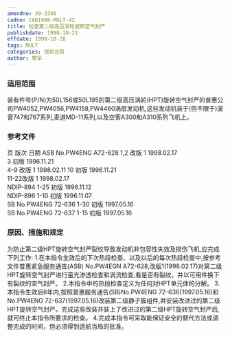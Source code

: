 ```yaml
---
amendno: 39-2348
cadno: CAD1998-MULT-42
title: 检查第二级高压涡轮旋转空气封严
publishdate: 1998-10-21
effdate: 1998-10-28
tags: MULT
categories: 民航总局
author: 樊军
---
```


### 适用范围 
装有件号(P/N)为50L156或50L195的第二级高压涡轮(HPT)旋转空气封严的普惠公司PW4052,PW4056,PW4158,PW4460涡扇发动机,这些发动机装于(但不限于)波音747和767系列,麦道MD-11系列,以及空客A300和A310系列飞机上。

<!--more-->
### 参考文件 
页 版次 日期 
    ASB No.PW4ENG A72-628  1,2  改版 1  1998.02.17  
3 初版     1996.11.21  
            4-9 改版 1  1998.02.11 
            10 初版     1996.11.21  
            11-22改版 1  1998.02.17  
NDIP-894  1-25  初版     1996.11.12  
NDIP-896  1-10  初版     1996.11.07  
    SB No.PW4ENG 72-636   1-30  初版     1997.05.16  
    SB No.PW4ENG 72-637   1-15  初版     1997.05.16  

### 原因、措施和规定 
       
为防止第二级HPT旋转空气封严裂纹导致发动机非包容性失效及损伤飞机,应完成下列工作: 
    1.在本指令生效后的下次热段检查、以及以后的每次热段检查中,按参考文件普惠紧急服务通告(ASB) No.PW4EGN A72-628,改版1(1998.02.17)对第二级HPT旋转空气封严进行萤光渗透检查和涡流检查,看是否有裂纹，并以可用件换下有裂纹的空气封严。 
    2.本指令中的热段检查定义为任何对HPT单元体的分解。 
    3.本指令生效后6年内,按照普惠服务通告(SB)No.PW4ENG 72-636(1997.05.16)和No.PW4ENG 72-637(1997.05.16)改装第二级静子簇组件,并安装改进过的第二级HPT旋转空气封严。完成这些改装并装上了改进过的第二级HPT旋转空气封严后,就可终止本指令所要求的检查。 
    4.完成本指令可采取能保证安全的替代方法或调整完成的时间，但必须得到适航当局的批准。

